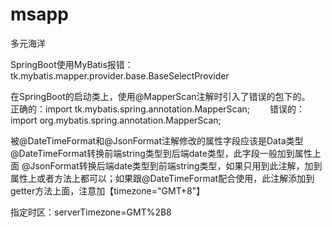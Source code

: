 # msapp
多元海洋

SpringBoot使用MyBatis报错：tk.mybatis.mapper.provider.base.BaseSelectProvider

在SpringBoot的启动类上，使用@MapperScan注解时引入了错误的包下的。　　
正确的：import tk.mybatis.spring.annotation.MapperScan;　　
错误的：import org.mybatis.spring.annotation.MapperScan;


被@DateTimeFormat和@JsonFormat注解修改的属性字段应该是Data类型
@DateTimeFormat转换前端string类型到后端date类型，此字段一般加到属性上面
@JsonFormat转换后端date类型到前端string类型，如果只用到此注解，加到属性上或者方法上都可以；如果跟@DateTimeFormat配合使用，此注解添加到getter方法上面，注意加【timezone="GMT+8"】

指定时区：serverTimezone=GMT%2B8 
